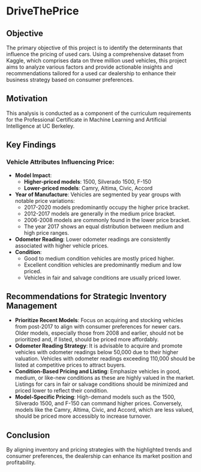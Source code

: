 # DriveThePrice

## Objective
The primary objective of this project is to identify the determinants that influence the pricing of used cars. Using a comprehensive dataset from Kaggle, which comprises data on three million used vehicles, this project aims to analyze various factors and provide actionable insights and recommendations tailored for a used car dealership to enhance their business strategy based on consumer preferences.

## Motivation
This analysis is conducted as a component of the curriculum requirements for the Professional Certificate in Machine Learning and Artificial Intelligence at UC Berkeley.

## Key Findings

### Vehicle Attributes Influencing Price:
- **Model Impact**:
  - **Higher-priced models**: 1500, Silverado 1500, F-150
  - **Lower-priced models**: Camry, Altima, Civic, Accord
- **Year of Manufacture**: Vehicles are segmented by year groups with notable price variations:
  - 2017-2020 models predominantly occupy the higher price bracket.
  - 2012-2017 models are generally in the medium price bracket.
  - 2006-2008 models are commonly found in the lower price bracket.
  - The year 2017 shows an equal distribution between medium and high price ranges.
- **Odometer Reading**: Lower odometer readings are consistently associated with higher vehicle prices.
- **Condition**:
  - Good to medium condition vehicles are mostly priced higher.
  - Excellent condition vehicles are predominantly medium and low priced.
  - Vehicles in fair and salvage conditions are usually priced lower.

## Recommendations for Strategic Inventory Management

- **Prioritize Recent Models**: Focus on acquiring and stocking vehicles from post-2017 to align with consumer preferences for newer cars. Older models, especially those from 2008 and earlier, should not be prioritized and, if listed, should be priced more affordably.
- **Odometer Reading Strategy**: It is advisable to acquire and promote vehicles with odometer readings below 50,000 due to their higher valuation. Vehicles with odometer readings exceeding 110,000 should be listed at competitive prices to attract buyers.
- **Condition-Based Pricing and Listing**: Emphasize vehicles in good, medium, or like-new conditions as these are highly valued in the market. Listings for cars in fair or salvage conditions should be minimized and priced lower to reflect their condition.
- **Model-Specific Pricing**: High-demand models such as the 1500, Silverado 1500, and F-150 can command higher prices. Conversely, models like the Camry, Altima, Civic, and Accord, which are less valued, should be priced more accessibly to increase turnover.

## Conclusion
By aligning inventory and pricing strategies with the highlighted trends and consumer preferences, the dealership can enhance its market position and profitability.

